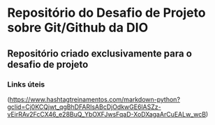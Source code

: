 # Repositório do Desafio de Projeto sobre Git/Github da DIO
## Repositório criado exclusivamente para o desafio de projeto
### Links úteis
(https://www.hashtagtreinamentos.com/markdown-python?gclid=Cj0KCQjwt_qgBhDFARIsABcDjOdkwGE6lASZz-vEirRAv2FcCX46_e28BuQ_YbOXFJwsFqaD-XoDXagaArCuEALw_wcB)

